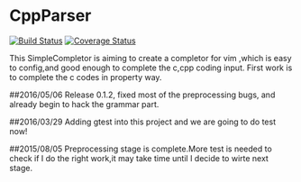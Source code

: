# CppParser
[![Build Status](https://travis-ci.org/johnzeng/CppParser.svg?branch=develop)](https://travis-ci.org/johnzeng/CppParser) [![Coverage Status](https://coveralls.io/repos/johnzeng/CppParser/badge.png?branch=develop)](https://coveralls.io/r/johnzeng/CppParser?branch=develo)

This SimpleCompletor is aiming to create a completor for vim ,which is easy to config,and good enough to complete the c,cpp coding input.
First work is to complete the c codes in property way.

##2016/05/06
Release 0.1.2, fixed most of the preprocessing bugs, and already begin to hack the grammar part.

##2016/03/29
Adding gtest into this project and we are going to do test now!

##2015/08/05
Preprocessing stage is complete.More test is needed to check if I do the right work,it may take time until I decide to wirte next stage.

